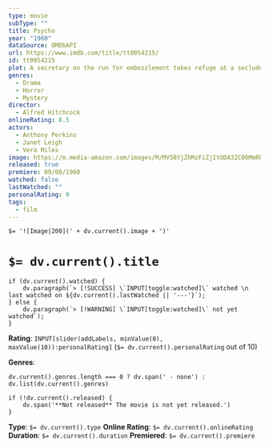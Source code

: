 ```yaml
---
type: movie
subType: ""
title: Psycho
year: "1960"
dataSource: OMDbAPI
url: https://www.imdb.com/title/tt0054215/
id: tt0054215
plot: A secretary on the run for embezzlement takes refuge at a secluded California motel owned by a repressed man and his overbearing mother.
genres:
  - Drama
  - Horror
  - Mystery
director:
  - Alfred Hitchcock
onlineRating: 8.5
actors:
  - Anthony Perkins
  - Janet Leigh
  - Vera Miles
image: https://m.media-amazon.com/images/M/MV5BYjZhMzFiZjItODA3ZC00MmRhLWIzMGYtMmVjOWUwYTA3MTRjXkEyXkFqcGc@._V1_SX300.jpg
released: true
premiere: 09/08/1960
watched: false
lastWatched: ""
personalRating: 0
tags:
  - film
---
```


`$= '![Image|200](' + dv.current().image + ')'`

# `$= dv.current().title`

```dataviewjs
if (dv.current().watched) {
	dv.paragraph(`> [!SUCCESS] \`INPUT[toggle:watched]\` watched \n last watched on ${dv.current().lastWatched || '---'}`);
} else {
	dv.paragraph(`> [!WARNING] \`INPUT[toggle:watched]\` not yet watched`);
}
```

**Rating**:  `INPUT[slider(addLabels, minValue(0), maxValue(10)):personalRating]` (`$= dv.current().personalRating` out of 10)

**Genres**:
```dataviewjs
dv.current().genres.length === 0 ? dv.span(' - none') : dv.list(dv.current().genres)
```

```dataviewjs
if (!dv.current().released) {
	dv.span('**Not released** The movie is not yet released.')
}
```

**Type**: `$= dv.current().type`
**Online Rating**: `$= dv.current().onlineRating`
**Duration**:  `$= dv.current().duration`
**Premiered**: `$= dv.current().premiere`
